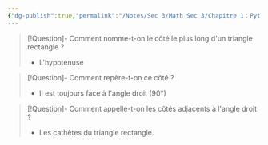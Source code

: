 ```yaml
---
{"dg-publish":true,"permalink":"/Notes/Sec 3/Math Sec 3/Chapitre 1：Pythagore/1. Triangle rectangle/"}
---
```



>[!Question]- Comment nomme-t-on le côté le plus long d'un triangle rectangle ?
>- L'hypoténuse

>[!Question]- Comment repère-t-on ce côté ?
>- Il est toujours face à l'angle droit (90°)

>[!Question]- Comment appelle-t-on les côtés adjacents à l'angle droit ?
>- Les cathètes du triangle rectangle.

